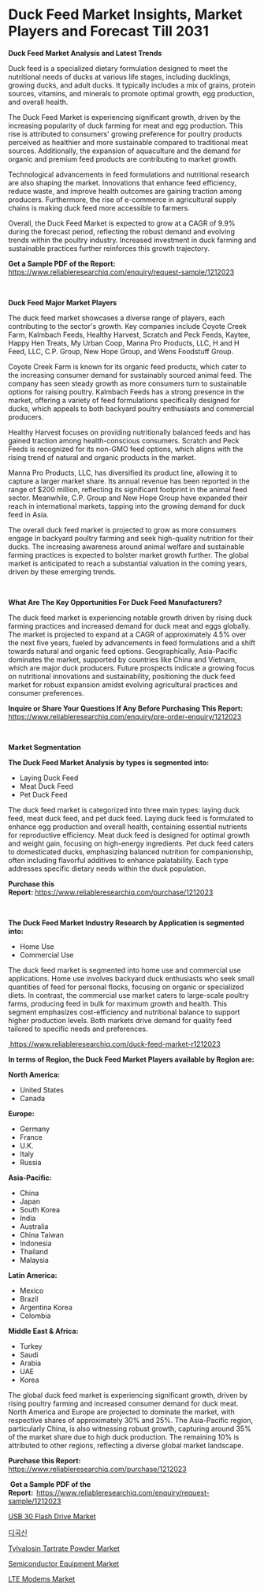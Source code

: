 <p><h1>Duck Feed Market Insights, Market Players and Forecast Till 2031</h1></p><p><strong>Duck Feed Market Analysis and Latest Trends</strong></p>
<p><p>Duck feed is a specialized dietary formulation designed to meet the nutritional needs of ducks at various life stages, including ducklings, growing ducks, and adult ducks. It typically includes a mix of grains, protein sources, vitamins, and minerals to promote optimal growth, egg production, and overall health.</p><p>The Duck Feed Market is experiencing significant growth, driven by the increasing popularity of duck farming for meat and egg production. This rise is attributed to consumers' growing preference for poultry products perceived as healthier and more sustainable compared to traditional meat sources. Additionally, the expansion of aquaculture and the demand for organic and premium feed products are contributing to market growth.</p><p>Technological advancements in feed formulations and nutritional research are also shaping the market. Innovations that enhance feed efficiency, reduce waste, and improve health outcomes are gaining traction among producers. Furthermore, the rise of e-commerce in agricultural supply chains is making duck feed more accessible to farmers.</p><p>Overall, the Duck Feed Market is expected to grow at a CAGR of 9.9% during the forecast period, reflecting the robust demand and evolving trends within the poultry industry. Increased investment in duck farming and sustainable practices further reinforces this growth trajectory.</p></p>
<p><strong>Get a Sample PDF of the Report:&nbsp;</strong> <a href="https://www.reliableresearchiq.com/enquiry/request-sample/1212023?utm_campaign=99&utm_medium=2&utm_source=Github&utm_content=ia&utm_term=06102024&utm_id=duck-feed">https://www.reliableresearchiq.com/enquiry/request-sample/1212023</a></p>
<p>&nbsp;</p>
<p><strong>Duck Feed Major Market Players</strong></p>
<p><p>The duck feed market showcases a diverse range of players, each contributing to the sector's growth. Key companies include Coyote Creek Farm, Kalmbach Feeds, Healthy Harvest, Scratch and Peck Feeds, Kaytee, Happy Hen Treats, My Urban Coop, Manna Pro Products, LLC, H and H Feed, LLC, C.P. Group, New Hope Group, and Wens Foodstuff Group. </p><p>Coyote Creek Farm is known for its organic feed products, which cater to the increasing consumer demand for sustainably sourced animal feed. The company has seen steady growth as more consumers turn to sustainable options for raising poultry. Kalmbach Feeds has a strong presence in the market, offering a variety of feed formulations specifically designed for ducks, which appeals to both backyard poultry enthusiasts and commercial producers.</p><p>Healthy Harvest focuses on providing nutritionally balanced feeds and has gained traction among health-conscious consumers. Scratch and Peck Feeds is recognized for its non-GMO feed options, which aligns with the rising trend of natural and organic products in the market.</p><p>Manna Pro Products, LLC, has diversified its product line, allowing it to capture a larger market share. Its annual revenue has been reported in the range of $200 million, reflecting its significant footprint in the animal feed sector. Meanwhile, C.P. Group and New Hope Group have expanded their reach in international markets, tapping into the growing demand for duck feed in Asia.</p><p>The overall duck feed market is projected to grow as more consumers engage in backyard poultry farming and seek high-quality nutrition for their ducks. The increasing awareness around animal welfare and sustainable farming practices is expected to bolster market growth further. The global market is anticipated to reach a substantial valuation in the coming years, driven by these emerging trends.</p></p>
<p>&nbsp;</p>
<p><strong>What Are The Key Opportunities For Duck Feed Manufacturers?</strong></p>
<p><p>The duck feed market is experiencing notable growth driven by rising duck farming practices and increased demand for duck meat and eggs globally. The market is projected to expand at a CAGR of approximately 4.5% over the next five years, fueled by advancements in feed formulations and a shift towards natural and organic feed options. Geographically, Asia-Pacific dominates the market, supported by countries like China and Vietnam, which are major duck producers. Future prospects indicate a growing focus on nutritional innovations and sustainability, positioning the duck feed market for robust expansion amidst evolving agricultural practices and consumer preferences.</p></p>
<p><strong>Inquire or Share Your Questions If Any Before Purchasing This Report:</strong> <a href="https://www.reliableresearchiq.com/enquiry/pre-order-enquiry/1212023?utm_campaign=99&utm_medium=2&utm_source=Github&utm_content=ia&utm_term=06102024&utm_id=duck-feed">https://www.reliableresearchiq.com/enquiry/pre-order-enquiry/1212023</a></p>
<p>&nbsp;</p>
<p><strong>Market Segmentation</strong></p>
<p><strong>The Duck Feed Market Analysis by types is segmented into:</strong></p>
<p><ul><li>Laying Duck Feed</li><li>Meat Duck Feed</li><li>Pet Duck Feed</li></ul></p>
<p><p>The duck feed market is categorized into three main types: laying duck feed, meat duck feed, and pet duck feed. Laying duck feed is formulated to enhance egg production and overall health, containing essential nutrients for reproductive efficiency. Meat duck feed is designed for optimal growth and weight gain, focusing on high-energy ingredients. Pet duck feed caters to domesticated ducks, emphasizing balanced nutrition for companionship, often including flavorful additives to enhance palatability. Each type addresses specific dietary needs within the duck population.</p></p>
<p><strong>Purchase this Report:&nbsp;</strong><a href="https://www.reliableresearchiq.com/purchase/1212023?utm_campaign=99&utm_medium=2&utm_source=Github&utm_content=ia&utm_term=06102024&utm_id=duck-feed">https://www.reliableresearchiq.com/purchase/1212023</a></p>
<p>&nbsp;</p>
<p><strong>The Duck Feed Market Industry Research by Application is segmented into:</strong></p>
<p><ul><li>Home Use</li><li>Commercial Use</li></ul></p>
<p><p>The duck feed market is segmented into home use and commercial use applications. Home use involves backyard duck enthusiasts who seek small quantities of feed for personal flocks, focusing on organic or specialized diets. In contrast, the commercial use market caters to large-scale poultry farms, producing feed in bulk for maximum growth and health. This segment emphasizes cost-efficiency and nutritional balance to support higher production levels. Both markets drive demand for quality feed tailored to specific needs and preferences.</p></p>
<p><a href="https://www.reliableresearchiq.com/duck-feed-market-r1212023?utm_campaign=99&utm_medium=2&utm_source=Github&utm_content=ia&utm_term=06102024&utm_id=duck-feed">&nbsp;https://www.reliableresearchiq.com/duck-feed-market-r1212023</a></p>
<p><strong>In terms of Region, the Duck Feed Market Players available by Region are:</strong></p>
<p>
    <p> <strong> North America: </strong>
        <ul>
            <li>United States</li>
            <li>Canada</li>
        </ul>
        </p> 
    <p> <strong> Europe: </strong>
        <ul>
            <li>Germany</li>
            <li>France</li>
            <li>U.K.</li>
            <li>Italy</li>
            <li>Russia</li>
        </ul>
        </p> 
    <p> <strong> Asia-Pacific: </strong>
        <ul>
            <li>China</li>
            <li>Japan</li>
            <li>South Korea</li>
            <li>India</li>
            <li>Australia</li>
            <li>China Taiwan</li>
            <li>Indonesia</li>
            <li>Thailand</li>
            <li>Malaysia</li>
        </ul>
        </p> 
    <p> <strong> Latin America: </strong>
        <ul>
            <li>Mexico</li>
            <li>Brazil</li>
            <li>Argentina Korea</li>
            <li>Colombia</li>
        </ul>
        </p> 
    <p> <strong> Middle East & Africa: </strong>
        <ul>
            <li>Turkey</li>
            <li>Saudi</li>
            <li>Arabia</li>
            <li>UAE</li>
            <li>Korea</li>
        </ul>
    </p>
    </p>
<p><p>The global duck feed market is experiencing significant growth, driven by rising poultry farming and increased consumer demand for duck meat. North America and Europe are projected to dominate the market, with respective shares of approximately 30% and 25%. The Asia-Pacific region, particularly China, is also witnessing robust growth, capturing around 35% of the market share due to high duck production. The remaining 10% is attributed to other regions, reflecting a diverse global market landscape.</p></p>
<p><strong>Purchase this Report: </strong><a href="https://www.reliableresearchiq.com/purchase/1212023?utm_campaign=99&utm_medium=2&utm_source=Github&utm_content=ia&utm_term=06102024&utm_id=duck-feed">https://www.reliableresearchiq.com/purchase/1212023</a></p>
<p>&nbsp;<strong>Get a Sample PDF of the Report:&nbsp;&nbsp;</strong><a href="https://www.reliableresearchiq.com/enquiry/request-sample/1212023?utm_campaign=99&utm_medium=2&utm_source=Github&utm_content=ia&utm_term=06102024&utm_id=duck-feed">https://www.reliableresearchiq.com/enquiry/request-sample/1212023</a></p>
<p><strong></strong></p>
<p><p><a href="https://issuu.com/reportprime-2/docs/usb-30-flash-drive-market-size-2030_575b6be7a00723?utm_campaign=99&utm_medium=2&utm_source=Github&utm_content=ia&utm_term=06102024&utm_id=duck-feed">USB 30 Flash Drive Market</a></p><p><a href="https://github.com/sougarounis/Market-Research-Report-List-6/blob/main/498970017005.md?utm_campaign=99&utm_medium=2&utm_source=Github&utm_content=ia&utm_term=06102024&utm_id=duck-feed">디곡신</a></p><p><a href="https://github.com/ElviraDur475/Market-Research-Report-List-1/blob/main/tylvalosin-tartrate-powder-market.md?utm_campaign=99&utm_medium=2&utm_source=Github&utm_content=ia&utm_term=06102024&utm_id=duck-feed">Tylvalosin Tartrate Powder Market</a></p><p><a href="https://www.linkedin.com/pulse/semiconductor-equipment-market-industry-landscape-growth-trajectories-mx84f?utm_campaign=99&utm_medium=2&utm_source=Github&utm_content=ia&utm_term=06102024&utm_id=duck-feed">Semiconductor Equipment Market</a></p><p><a href="https://issuu.com/reportprime-2/docs/lte-modems-market-size-2030.pptx_936f29a1efa130?utm_campaign=99&utm_medium=2&utm_source=Github&utm_content=ia&utm_term=06102024&utm_id=duck-feed">LTE Modems Market</a></p></p>